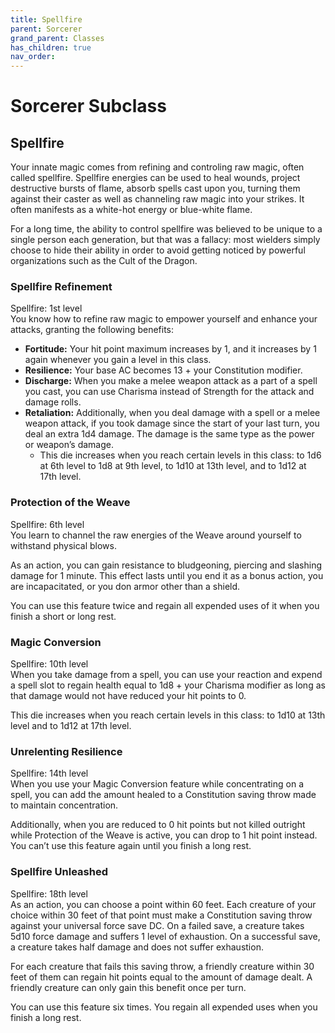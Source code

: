 ```yaml
---
title: Spellfire
parent: Sorcerer
grand_parent: Classes
has_children: true
nav_order: 
---
```


# Sorcerer Subclass

## Spellfire
Your innate magic comes from refining and controling raw magic, often called spellfire. Spellfire energies can be used to heal wounds, project destructive bursts of flame, absorb spells cast upon you, turning them against their caster as well as channeling raw magic into your strikes. It often manifests as a white-hot energy or blue-white flame. 

For a long time, the ability to control spellfire was believed to be unique to a single person each generation, but that was a fallacy: most wielders simply choose to hide their ability in order to avoid getting noticed by powerful organizations such as the Cult of the Dragon.

### Spellfire Refinement
Spellfire: 1st level<br>
You know how to refine raw magic to empower yourself and enhance your attacks, granting the following benefits:

- **Fortitude:** Your hit point maximum increases by 1, and it increases by 1 again whenever you gain a level in this class.
- **Resilience:** Your base AC becomes 13 + your Constitution modifier.
- **Discharge:** When you make a melee weapon attack as a part of a spell you cast, you can use Charisma instead of Strength for the attack and damage rolls.
- **Retaliation:** Additionally, when you deal damage with a spell or a melee weapon attack, if you took damage since the start of your last turn, you deal an extra 1d4 damage. The damage is the same type as the power or weapon’s damage.
    - This die increases when you reach certain levels in this class: to 1d6 at 6th level to 1d8 at 9th level, to 1d10 at 13th level, and to 1d12 at 17th level.

### Protection of the Weave
Spellfire: 6th level<br>
You learn to channel the raw energies of the Weave around yourself to withstand physical blows. 

As an action, you can gain resistance to bludgeoning, piercing and slashing damage for 1 minute. This effect lasts until you end it as a bonus action, you are incapacitated, or you don armor other than a shield. 

You can use this feature twice and regain all expended uses of it when you finish a short or long rest.

### Magic Conversion
Spellfire: 10th level<br>
When you take damage from a spell, you can use your reaction and expend a spell slot to regain health equal to 1d8 + your Charisma modifier as long as that damage would not have reduced your hit points to 0.

This die increases when you reach certain levels in this class: to 1d10 at 13th level and to 1d12 at 17th level.

### Unrelenting Resilience
Spellfire: 14th level<br>
When you use your Magic Conversion feature while concentrating on a spell, you can add the amount healed to a Constitution saving throw made to maintain concentration.

Additionally, when you are reduced to 0 hit points but not killed outright while Protection of the Weave is active, you can drop to 1 hit point instead. You can’t use this feature again until you finish a long rest.

### Spellfire Unleashed
Spellfire: 18th level<br>
As an action, you can choose a point within 60 feet. Each creature of your choice within 30 feet of that point must make a Constitution saving throw against your universal force save DC. On a failed save, a creature takes 5d10 force damage and suffers 1 level of exhaustion. On a successful save, a creature takes half damage and does not suffer exhaustion.

For each creature that fails this saving throw, a friendly creature within 30 feet of them can regain hit points equal to the amount of damage dealt. A friendly creature can only gain this benefit once per turn.

You can use this feature six times. You regain all expended uses when you finish a long rest.